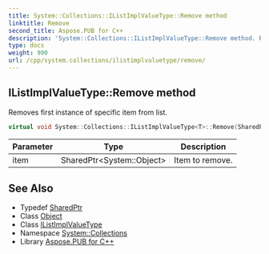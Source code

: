 ```yaml
---
title: System::Collections::IListImplValueType::Remove method
linktitle: Remove
second_title: Aspose.PUB for C++
description: 'System::Collections::IListImplValueType::Remove method. Removes first instance of specific item from list in C++.'
type: docs
weight: 900
url: /cpp/system.collections/ilistimplvaluetype/remove/
---
```

## IListImplValueType::Remove method


Removes first instance of specific item from list.

```cpp
virtual void System::Collections::IListImplValueType<T>::Remove(SharedPtr<System::Object> item) override
```


| Parameter | Type | Description |
| --- | --- | --- |
| item | SharedPtr\<System::Object\> | Item to remove. |

## See Also

* Typedef [SharedPtr](../../../system/sharedptr/)
* Class [Object](../../../system/object/)
* Class [IListImplValueType](../)
* Namespace [System::Collections](../../)
* Library [Aspose.PUB for C++](../../../)

